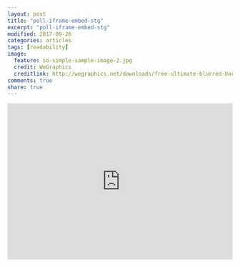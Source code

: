 ```yaml
---
layout: post
title: "poll-iframe-embed-stg"
excerpt: "poll-iframe-embed-stg"
modified: 2017-09-26
categories: articles
tags: [readability]
image:
  feature: so-simple-sample-image-2.jpg
  credit: WeGraphics
  creditlink: http://wegraphics.net/downloads/free-ultimate-blurred-background-pack/
comments: true
share: true
---
```

<iframe height="350" width="100%" style="display: block !important; height: 350px !important; width: 100% !important; max-width: 600px; " scrolling="0" frameBorder="0"  src="https://renderer.stg.apester.com/v2/5e28448abcea5e5bbbe6658b"></iframe>
